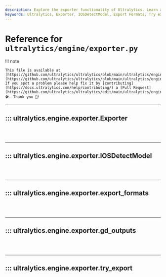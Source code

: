 ```yaml
---
description: Explore the exporter functionality of Ultralytics. Learn about exporting formats, IOSDetectModel, and try exporting with examples.
keywords: Ultralytics, Exporter, IOSDetectModel, Export Formats, Try export
---
```


# Reference for `ultralytics/engine/exporter.py`

!!! note

    This file is available at [https://github.com/ultralytics/ultralytics/blob/main/ultralytics/engine/exporter.py](https://github.com/ultralytics/ultralytics/blob/main/ultralytics/engine/exporter.py). If you spot a problem please help fix it by [contributing](https://docs.ultralytics.com/help/contributing/) a [Pull Request](https://github.com/ultralytics/ultralytics/edit/main/ultralytics/engine/exporter.py) 🛠️. Thank you 🙏!

---
## ::: ultralytics.engine.exporter.Exporter
<br><br>

---
## ::: ultralytics.engine.exporter.IOSDetectModel
<br><br>

---
## ::: ultralytics.engine.exporter.export_formats
<br><br>

---
## ::: ultralytics.engine.exporter.gd_outputs
<br><br>

---
## ::: ultralytics.engine.exporter.try_export
<br><br>
